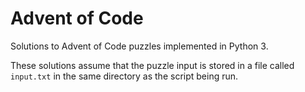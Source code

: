 # Advent of Code

Solutions to Advent of Code puzzles implemented in Python 3.

These solutions assume that the puzzle input is stored in a file called `input.txt` in the same directory as the script being run.
